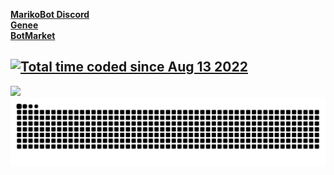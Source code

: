 [**MarikoBot Discord**](http://discord.marikobot.com)<br/>
[**Genee**](https://www.genee.tech/)<br/>
[**BotMarket**](https://www.botmarket.ovh/)<br/>

## <a href="https://wakatime.com/@ehosta"><img src="https://wakatime.com/badge/user/1f18b09f-6cf2-4aa1-a256-b88b4b5616fe.svg" alt="Total time coded since Aug 13 2022" height="20"/></a>


<picture align="center">
  <source media="(prefers-color-scheme: light)" srcset="https://wakatime.com/share/@ehosta/12dba9d2-10de-4194-aaf5-bf61d5a0dcd7.svg">
  <source media="(prefers-color-scheme: dark)" srcset="https://wakatime.com/share/@ehosta/ea926dc9-b601-4521-a226-3bcdde42f4eb.svg"/>
  <img src="https://wakatime.com/share/@ehosta/12dba9d2-10de-4194-aaf5-bf61d5a0dcd7.svg">
</picture>

<div align="center">
  <picture align="center">
    <source media="(prefers-color-scheme: light)" srcset="https://raw.githubusercontent.com/elouannh/elouannh/output/github-contribution-grid-snake.svg">
    <source media="(prefers-color-scheme: dark)" srcset="https://raw.githubusercontent.com/elouannh/elouannh/output/github-contribution-grid-snake-dark.svg">
    <img alt="github-snake" src="https://raw.githubusercontent.com/elouannh/elouannh/output/github-contribution-grid-snake.svg"/>
  </picture>
</div>
